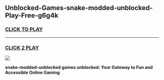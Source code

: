 
## Unblocked-Games-snake-modded-unblocked-Play-Free-g6g4k
<h3>
<a href="https://premium76.site?title=snake-modded-unblocked&ref=21A">CLICK TO PLAY</a></h3>
<hr>

<h3>
<a href="https://premium76.site?title=snake-modded-unblocked&ref=21A">CLICK 2 PLAY</a>
  
</h3>

<a href="https://premium76.site?title=snake-modded-unblocked&ref=21A"><img src="https://clearcache.store/games.png"></a>


**snake-modded-unblocked games unblocked: Your Gateway to Fun and Accessible Online Gaming**
